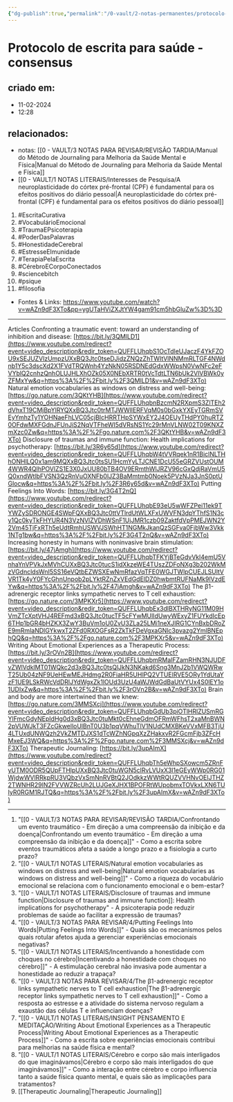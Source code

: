 ```yaml
---
{"dg-publish":true,"permalink":"/0-vault/2-notas-permanentes/protocolo-de-escrita-para-saude-consensus/","tags":["permanente","EscritaCurativa","VocabulárioEmocional","TraumaEPsicoterapia","PoderDasPalavras","HonestidadeCerebral","EstresseEImunidade","TerapiaPelaEscrita","CérebroECorpoConectados","sciencebitch","psique","filosofia"],"dgHomeLink":true,"dgShowLocalGraph":true,"dgShowFileTree":true,"dgEnableSearch":true}
---
```


# Protocolo de escrita para saúde - consensus

## criado em: 
- 11-02-2024
- 12:28
## relacionados:
- notas: [[0 - VAULT/3 NOTAS PARA REVISAR/REVISÃO TARDIA/Manual do Método de Journaling para Melhoria da Saúde Mental e Física\|Manual do Método de Journaling para Melhoria da Saúde Mental e Física]]
- [[0 - VAULT/1 NOTAS LITERAIS/Interesses de Pesquisa/A neuroplasticidade do córtex pré-frontal (CPF) é fundamental para os efeitos positivos do diário pessoal\|A neuroplasticidade do córtex pré-frontal (CPF) é fundamental para os efeitos positivos do diário pessoal]]
1. #EscritaCurativa
2. #VocabulárioEmocional
3. #TraumaEPsicoterapia
4. #PoderDasPalavras
5. #HonestidadeCerebral
6. #EstresseEImunidade
7. #TerapiaPelaEscrita
8. #CérebroECorpoConectados
9. #sciencebitch 
10. #psique 
11. #filosofia 
- Fontes & Links: https://www.youtube.com/watch?v=wAZn9dF3XTo&pp=ygUTaHViZXJtYW4gam91cm5hbGluZw%3D%3D
---
 
Articles Confronting a traumatic event: toward an understanding of inhibition and disease: [https://bit.ly/3QMlLD1](https://www.youtube.com/redirect?event=video_description&redir_token=QUFFLUhqbS1OcTdleUJaczF4YkFZOU9xSEJUZVlzUmpzUXxBQ3Jtc0tseDJidzZNQzZhTWItVlNNMmRLTGF4NWdnb1Y5c3dscXd2X1FVdTRQWnh4YzNkN05RSDNEdGdxWWpsN0VwNFc2eFVYblQ2cnhzQnhOLUJHLXhOZk05X0NEbXRTR0tVcTdtLTN6bUk2VlVBWk0yZFMxYw&q=https%3A%2F%2Fbit.ly%2F3QMlLD1&v=wAZn9dF3XTo) Natural emotion vocabularies as windows on distress and well-being: [https://go.nature.com/3QKtYHB](https://www.youtube.com/redirect?event=video_description&redir_token=QUFFLUhqbnBzcmN2RXpmS3ZlTEh2dVhxT19CMjBpYlRYQXxBQ3Jtc0trMTJWWllERFVqM0s0bGxkYXEyTGRmSVEyYmhzTy1YOHNaeFhLVC05cjBIcHRRTHpSYWxEY2J4OEUyTHdPY0huRTZ0OFdwMXFGdnJFUnJiS2NqVTFheWI5dVRsNS1Yc29rMnVLNW02T09KNXZmXzc0Zw&q=https%3A%2F%2Fgo.nature.com%2F3QKtYHB&v=wAZn9dF3XTo) Disclosure of traumas and immune function: Health implications for psychotherapy: [https://bit.ly/3R6y65d](https://www.youtube.com/redirect?event=video_description&redir_token=QUFFLUhqbW4tVVRqek1nR1BiclNLTHhONHlLQ0x1am9MQXxBQ3Jtc0tsSU1HcmYyLTJCNE1DcU55eGRZVUstOUM4WWR4QlhPOVlZS1E3X0JxUU80bTB4OV9ERmthWlJRZV96cGxQdjRaVmU5Q0xndWtlbFVSN3QzRnVuOXNFb0lJZ3BaMmtmb0Noek5PVzNJa3JnS0ptUGlocw&q=https%3A%2F%2Fbit.ly%2F3R6y65d&v=wAZn9dF3XTo) Putting Feelings Into Words: [https://bit.ly/3G4T2nQ](https://www.youtube.com/redirect?event=video_description&redir_token=QUFFLUhqbE93eU5wWFZPei11ek9TYWZySDRONGE4SWpFQXxBQ3Jtc0ttVTlrdUtWLXFxUWVFN3dpYThfS1N3cy1Qc0kyTkFHYUR4N3VzNVlZVDhWSnF1UjJMR1czb09ZaktfdVpPMEJWN2Y2Vm45TjFxRTh5eUdtRmhUSWVJSWhHT1NGMkJkanQzSGFva0FjbWw3Vkk1NTg1bw&q=https%3A%2F%2Fbit.ly%2F3G4T2nQ&v=wAZn9dF3XTo) Increasing honesty in humans with noninvasive brain stimulation: [https://bit.ly/47jAmgh](https://www.youtube.com/redirect?event=video_description&redir_token=QUFFLUhqbTFKYjBTeGdvVkl4emU5VnhaYnVPVkJxMVhCUXxBQ3Jtc0tucS1idXkzeWE4TUszZDFoNXg3b202WkMzVGdncldsWnI5SS16eVQtbEZWSXEwNmRfazVqTFE0WGJTWlpCUEJLSUltVVR1Tk4yY0FYcGhnUnpob2pLYktRZnZxVEdGdElDZ0hwbmtRUFNaMk9lVzdEYw&q=https%3A%2F%2Fbit.ly%2F47jAmgh&v=wAZn9dF3XTo) The β1-adrenergic receptor links sympathetic nerves to T cell exhaustion: [https://go.nature.com/3MPKXr5](https://www.youtube.com/redirect?event=video_description&redir_token=QUFFLUhqbEx3dlBXTHRyNG11M09HVmZTcXptVHJ4REFmd3xBQ3Jtc0tucTF5cFYwMUlIdUwyWExyZ1FUYkdIcEp6THp1bGR4bHZKX3ZwY3BuVm1oU0ZvU3ZLa25LMi1neXJIRG1CYnBxbDRoZE9mRmlaNDlGYkwxT2ZFd0RXOGFsR2ZkTkFDeVgxaGNlc3pvazg2YmlBNEphQQ&q=https%3A%2F%2Fgo.nature.com%2F3MPKXr5&v=wAZn9dF3XTo) Writing About Emotional Experiences as a Therapeutic Process: [https://bit.ly/3rOVn2B](https://www.youtube.com/redirect?event=video_description&redir_token=QUFFLUhqbmRMalFZamRHN3NJUDFvZWlVdklMT01WQkc2d3xBQ3Jtc0tsQlJkN3NKakd6Sng3MnJ2b1VWQWRwT25Ub04zNF9UeHEwMEJHdmg2R0FiaHR5UHlPQ2VTUElRVE5ORy1YdUtaYzF1UE9LSkRWcVdDRlJYdWgxZk1lOUd3UzU4aWJWdGdBaUtVYUx4S0lEY1o1UDIxZw&q=https%3A%2F%2Fbit.ly%2F3rOVn2B&v=wAZn9dF3XTo) Brain and body are more intertwined than we knew: [https://go.nature.com/3MMSXcj](https://www.youtube.com/redirect?event=video_description&redir_token=QUFFLUhqbGdUb3piOTlHRlZUSmRGYlFmcGdyNEpIdHg0d3xBQ3Jtc0tuMkt0cEhneGdmOFRmWFhsT2xaMnBWN2pVUWJkT3FZcGkwelloUlBnT0U3b1pqVWhuTlV1NUdCMXBKeVVxMFB3TjU4LTUxdUNWQzh2VkZMTDJXS1dTcWZhNGpqXzZHakxvR2FGcmFjb3ZFcHMxeEJ3WQ&q=https%3A%2F%2Fgo.nature.com%2F3MMSXcj&v=wAZn9dF3XTo) Therapeutic Journaling: [https://bit.ly/3upAImX](https://www.youtube.com/redirect?event=video_description&redir_token=QUFFLUhqbTh5eWhpSXowcm5ZRnFyUTM0ODR5QUpFTHlpUXxBQ3Jtc0tuWGN5clRvLVUxX3l1eGEyWWp0RG01WjdwWVlRRkpRU3VQbzVxSmNnRVBtQ2JOdkkzWWtRQUZVVHNvOElJTHZ2TWNHR29lN2FVVWZRcUh2LUJGeXJHX1BPOFRtWUpobmxTOVkxLXN6TUIyR0RGM1RJTQ&q=https%3A%2F%2Fbit.ly%2F3upAImX&v=wAZn9dF3XTo)

---

1. "[[0 - VAULT/3 NOTAS PARA REVISAR/REVISÃO TARDIA/Confrontando um evento traumático - Em direção a uma compreensão da inibição e da doença\|Confrontando um evento traumático - Em direção a uma compreensão da inibição e da doença]]" - Como a escrita sobre eventos traumáticos afeta a saúde a longo prazo e a fisiologia a curto prazo?
2. "[[0 - VAULT/1 NOTAS LITERAIS/Natural emotion vocabularies as windows on distress and well-being\|Natural emotion vocabularies as windows on distress and well-being]]" - Como a riqueza do vocabulário emocional se relaciona com o funcionamento emocional e o bem-estar?
3. "[[0 - VAULT/1 NOTAS LITERAIS/Disclosure of traumas and immune function\|Disclosure of traumas and immune function]]: Health implications for psychotherapy" - A psicoterapia pode reduzir problemas de saúde ao facilitar a expressão de traumas?
4. "[[0 - VAULT/3 NOTAS PARA REVISAR/4/Putting Feelings Into Words\|Putting Feelings Into Words]]" - Quais são os mecanismos pelos quais rotular afetos ajuda a gerenciar experiências emocionais negativas?
5. "[[0 - VAULT/1 NOTAS LITERAIS/Incentivando a honestidade com choques no cérebro\|Incentivando a honestidade com choques no cérebro]]" - A estimulação cerebral não invasiva pode aumentar a honestidade ao reduzir a trapaça?
6. "[[0 - VAULT/3 NOTAS PARA REVISAR/4/The β1-adrenergic receptor links sympathetic nerves to T cell exhaustion\|The β1-adrenergic receptor links sympathetic nerves to T cell exhaustion]]" - Como a resposta ao estresse e a atividade do sistema nervoso regulam a exaustão das células T e influenciam doenças?
7. "[[0 - VAULT/1 NOTAS LITERAIS/INSIGHT PENSAMENTO E MEDITAÇÃO/Writing About Emotional Experiences as a Therapeutic Process\|Writing About Emotional Experiences as a Therapeutic Process]]" - Como a escrita sobre experiências emocionais contribui para melhorias na saúde física e mental?
8. "[[0 - VAULT/1 NOTAS LITERAIS/Cérebro e corpo são mais interligados do que imaginávamos\|Cérebro e corpo são mais interligados do que imaginávamos]]" - Como a interação entre cérebro e corpo influencia tanto a saúde física quanto mental, e quais são as implicações para tratamentos?
9. [[Therapeutic Journaling\|Therapeutic Journaling]]

